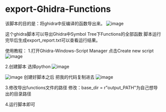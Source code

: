 # export-Ghidra-Functions
该脚本的目的是：将ghidra中反编译的函数导出来。
![image](https://github.com/user-attachments/assets/3b4de05d-12f3-4988-8cf2-0814ff1e44c1)



这个ghidra脚本可以导出Ghidra中Symbol Tree下Functions的全部函数
脚本运行完毕后生成export_report.txt可以查看运行结果。

使用教程：
1.打开Ghidra-Windows-Script Manager
点击Create new script
![image](https://github.com/user-attachments/assets/0873c418-d941-4034-a484-38d8c8df2e4e)

2.创建脚本
选择python
![image](https://github.com/user-attachments/assets/c266f1e3-8465-496e-a6ea-af74c389ab8e)

![image](https://github.com/user-attachments/assets/3e4c71ca-18de-4583-807a-02228f2c9a32)
创建好脚本之后
把我的代码复制进去
![image](https://github.com/user-attachments/assets/711d3c1b-0250-425b-969c-066bd1c0ba32)

3.修改导出functions文件的路径
修改：base_dir = r"output_PATH"为自己想导出的目录路径

4.运行脚本即可
